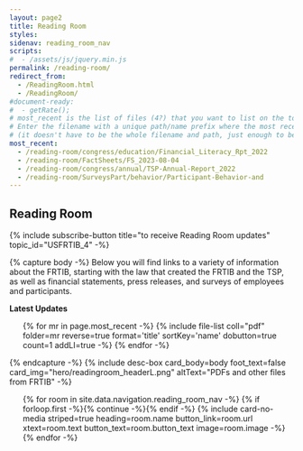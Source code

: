 ```yaml
---
layout: page2
title: Reading Room
styles:
sidenav: reading_room_nav
scripts:
#  - /assets/js/jquery.min.js
permalink: /reading-room/
redirect_from:
  - /ReadingRoom.html
  - /ReadingRoom/
#document-ready:
#  - getRate();
# most_recent is the list of files (4?) that you want to list on the top of the page.
# Enter the filename with a unique path/name prefix where the most recent file was added
# (it doesn't have to be the whole filename and path, just enough to be unique for the file you just added)
most_recent:
  - /reading-room/congress/education/Financial_Literacy_Rpt_2022
  - /reading-room/FactSheets/FS_2023-08-04
  - /reading-room/congress/annual/TSP-Annual-Report_2022
  - /reading-room/SurveysPart/behavior/Participant-Behavior-and
---
```


## Reading Room

{% include subscribe-button title="to receive Reading Room updates" topic_id="USFRTIB_4" -%}
<br>

{% capture body -%}
Below you will find links to a variety of information about the FRTIB, starting with the law that created the FRTIB and the TSP, as well as financial statements, press releases, and surveys of employees and participants.

__Latest Updates__

<ul>
{% for mr in page.most_recent -%}
{% include file-list coll="pdf" folder=mr reverse=true format='title' sortKey='name' dobutton=true count=1 addLI=true -%}
{% endfor -%}
</ul>
{% endcapture -%}
{% include desc-box card_body=body foot_text=false
      card_img="hero/readingroom_headerL.png" altText="PDFs and other files from FRTIB" -%}


<!-- cards starts here -->
<ul class="usa-card-group">
{% for room in site.data.navigation.reading_room_nav -%}
{% if forloop.first -%}{% continue -%}{% endif -%}
{% include card-no-media striped=true heading=room.name button_link=room.url
      xtext=room.text button_text=room.button_text image=room.image -%}
{% endfor -%}
</ul>
<!-- end of cards -->

<!-- CONTENT END -->
